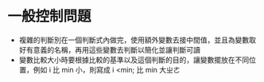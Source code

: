 # 一般控制問題
* 複雜的判斷別在一個判斷式內做完，使用額外變數去接中間值，並且為變數取好有意義的名稱，再用這些變數去判斷以簡化並讓判斷可讀
* 變數比較大小時要根據比較的基準以及這個判斷的目的，讓變數擺放在不同位置，例如 i 比 min 小，則寫成 i <min; 比 min 大ㄓㄜ
<!--stackedit_data:
eyJoaXN0b3J5IjpbLTE2NTU5ODI5MTIsMzU4Mzc4NTU0LDEwNj
M0NzM2MDVdfQ==
-->